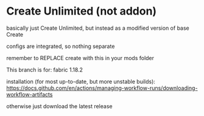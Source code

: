 # Create Unlimited (not addon)

basically just Create Unlimited, but instead as a modified version of base Create

configs are integrated, so nothing separate

remember to REPLACE create with this in your mods folder

This branch is for: fabric 1.18.2

installation (for most up-to-date, but more unstable builds): https://docs.github.com/en/actions/managing-workflow-runs/downloading-workflow-artifacts

otherwise just download the latest release
